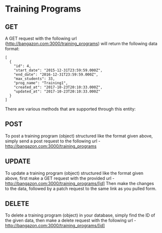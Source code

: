 # Training Programs

## GET

A GET request with the following url (http://bangazon.com:3000/training_programs) will return the following data format:
```
[
  {
    "id": 4,
    "start_date": "2015-12-31T23:59:59.000Z",
    "end_date": "2016-12-31T23:59:59.000Z",
    "max_students": 33,
    "prog_name": "Training1",
    "created_at": "2017-10-23T20:10:33.000Z",
    "updated_at": "2017-10-23T20:10:33.000Z"
  }
]
```

There are various methods that are supported through this entity:

## POST


To post a training program (object) structured like the format given above, simply send a post request to the following url - 
http://bangazon.com:3000/training_programs

## UPDATE

To update a training program (object) structured like the format given above, first make a GET request with the provided url - 
http://bangazon.com:3000/training_programs/[id]
Then make the changes to the data, followed by a patch request to the same link as you pulled form.


## DELETE

To delete a training program (object) in your database, simply find the ID of the given data, then make a delete request with the following url -
http://bangazon.com:3000/training_programs/[id]
